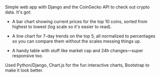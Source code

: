 Simple web app with Django and the CoinGecko API to check out crypto data. It's got:

- A bar chart showing current prices for the top 10 coins, sorted from highest to lowest (log scale so it's easier to read).

- A line chart for 7-day trends on the top 5, all normalized to percentages so you can compare them without the scales messing things up.

- A handy table with stuff like market cap and 24h changes—super responsive too.



Used Python/Django, Chart.js for the fun interactive charts, Bootstrap to make it look better.